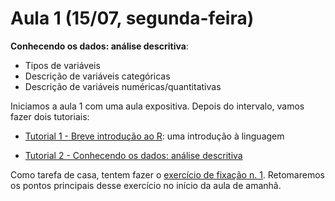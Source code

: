 # Aula 1 (15/07, segunda-feira)

**Conhecendo os dados: análise descritiva**:

* Tipos de variáveis
* Descrição de variáveis categóricas
* Descrição de variáveis numéricas/quantitativas

Iniciamos a aula 1 com uma aula expositiva. Depois do intervalo, vamos fazer dois tutoriais:

* [Tutorial 1 - Breve introdução ao R](https://github.com/lgelape/modus_2019/blob/master/Tutoriais/Tutorial1.md): uma introdução à linguagem

* [Tutorial 2 - Conhecendo os dados: análise descritiva](https://github.com/lgelape/modus_2019/blob/master/Tutoriais/Tutorial2.md)

Como tarefa de casa, tentem fazer o [exercício de fixação n. 1](). Retomaremos os pontos principais desse exercício no início da aula de amanhã.

